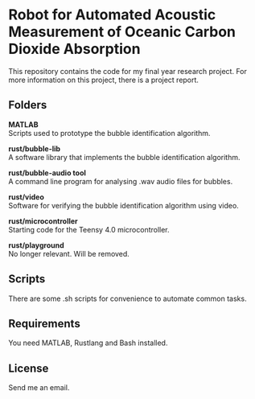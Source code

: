 # Robot for Automated Acoustic Measurement of Oceanic Carbon Dioxide Absorption

This repository contains the code for my final year research project. For more information on this project, there is a project report.

## Folders
**MATLAB**  
Scripts used to prototype the bubble identification algorithm.

**rust/bubble-lib**  
A software library that implements the bubble identification algorithm.

**rust/bubble-audio tool**  
A command line program for analysing .wav audio files for bubbles.

**rust/video**  
Software for verifying the bubble identification algorithm using video.

**rust/microcontroller**  
Starting code for the Teensy 4.0 microcontroller.

**rust/playground**  
No longer relevant. Will be removed.

## Scripts
There are some .sh scripts for convenience to automate common tasks.

## Requirements
You need MATLAB, Rustlang and Bash installed.

## License
Send me an email.
